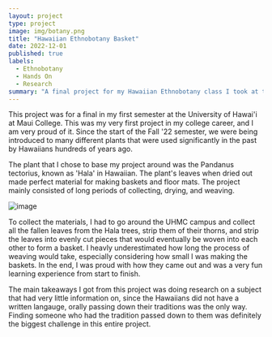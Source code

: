 ```yaml
---
layout: project
type: project
image: img/botany.png
title: "Hawaiian Ethnobotany Basket"
date: 2022-12-01
published: true
labels:
  - Ethnobotany
  - Hands On
  - Research
summary: "A final project for my Hawaiian Ethnobotany class I took at the University of Hawai'i at Maui College"
---
```


This project was for a final in my first semester at the University of Hawai'i at Maui College. This was my very first project in my college career, and I am very proud of it. Since the start of the Fall '22 semester, we were being introduced to many different plants that were used significantly in the past by Hawaiians hundreds of years ago. 

The plant that I chose to base my project around was the Pandanus tectorius, known as 'Hala' in Hawaiian. The plant's leaves when dried out made perfect material for making baskets and floor mats.  The project mainly consisted of long periods of collecting, drying, and weaving.

![image](https://github.com/user-attachments/assets/24099ef7-dd5a-4d8f-bab3-176d0d507a78)

To collect the materials, I had to go around the UHMC campus and collect all the fallen leaves from the Hala trees, strip them of their thorns, and strip the leaves into evenly cut pieces that would eventually be woven into each other to form a basket. I heavly underestimated how long the process of weaving would take, especially considering how small I was making the baskets. In the end, I was proud with how they came out and was a very fun learning experience from start to finish. 

The main takeaways I got from this project was doing research on a subject that had very little information on, since the Hawaiians did not have a written langauge, orally passing down their traditions was the only way. Finding someone who had the tradition passed down to them was definitely the biggest challenge in this entire project.
